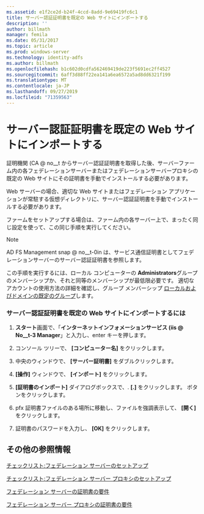 ```yaml
---
ms.assetid: e1f2ce2d-b24f-4ccd-8add-9e69419fc6c1
title: サーバー認証証明書を既定の Web サイトにインポートする
description: ''
author: billmath
manager: femila
ms.date: 05/31/2017
ms.topic: article
ms.prod: windows-server
ms.technology: identity-adfs
ms.author: billmath
ms.openlocfilehash: b1c602d0cdfa562469419de223f5691ec2ff4527
ms.sourcegitcommit: 6aff3d88ff22ea141a6ea6572a5ad8dd6321f199
ms.translationtype: MT
ms.contentlocale: ja-JP
ms.lasthandoff: 09/27/2019
ms.locfileid: "71359563"
---
```

# <a name="import-a-server-authentication-certificate-to-the-default-web-site"></a>サーバー認証証明書を既定の Web サイトにインポートする

証明機関 \(CA @ no__t からサーバー認証証明書を取得した後、サーバーファーム内の各フェデレーションサーバーまたはフェデレーションサーバープロキシの既定の Web サイトにその証明書を手動でインストールする必要があります。  
  
Web サーバーの場合、適切な Web サイトまたはフェデレーション アプリケーションが常駐する仮想ディレクトリに、サーバー認証証明書を手動でインストールする必要があります。  
  
ファームをセットアップする場合は、ファーム内の各サーバー上で、まったく同じ設定を使って、この同じ手順を実行してください。  
  
> [!NOTE]  
> AD FS Management snap @ no__t-0in は、サービス通信証明書としてフェデレーションサーバーのサーバー認証証明書を参照します。  
  
この手順を実行するには、ローカル コンピューターの **Administrators**グループのメンバーシップか、それと同等のメンバーシップが最低限必要です。  適切なアカウントの使用方法の詳細を確認し、グループ メンバーシップ [ローカルおよびドメインの既定のグループ](https://go.microsoft.com/fwlink/?LinkId=83477)します。   
  
### <a name="to-import-a-server-authentication-certificate-to-the-default-web-site"></a>サーバー認証証明書を既定の Web サイトにインポートするには  
  
1.  **スタート**画面で、「**インターネットインフォメーションサービス \(iis @ No__t-3 Manager**」と入力し、enter キーを押します。  
  
2.  コンソール ツリーで、 **[コンピューター名]** をクリックします。  
  
3.  中央のウィンドウで、 **[サーバー証明書]** をダブルクリックします。  
  
4.  **[操作]** ウィンドウで、 **[インポート]** をクリックします。  
  
5.  **[証明書のインポート]** ダイアログボックスで、. **[.]** をクリックします。 ボタンをクリックします。  
  
6.  pfx 証明書ファイルのある場所に移動し、ファイルを強調表示して、 **[開く]** をクリックします。  
  
7.  証明書のパスワードを入力し、 **[OK]** をクリックします。  
  
## <a name="additional-references"></a>その他の参照情報  
[チェックリスト:フェデレーション サーバーのセットアップ](Checklist--Setting-Up-a-Federation-Server.md)  
  
[チェックリスト:フェデレーション サーバー プロキシのセットアップ](Checklist--Setting-Up-a-Federation-Server-Proxy.md)  
  
[フェデレーション サーバーの証明書の要件](https://technet.microsoft.com/library/dd807040.aspx)  
  
[フェデレーション サーバー プロキシの証明書の要件](https://technet.microsoft.com/library/dd807054.aspx)  
   
  

